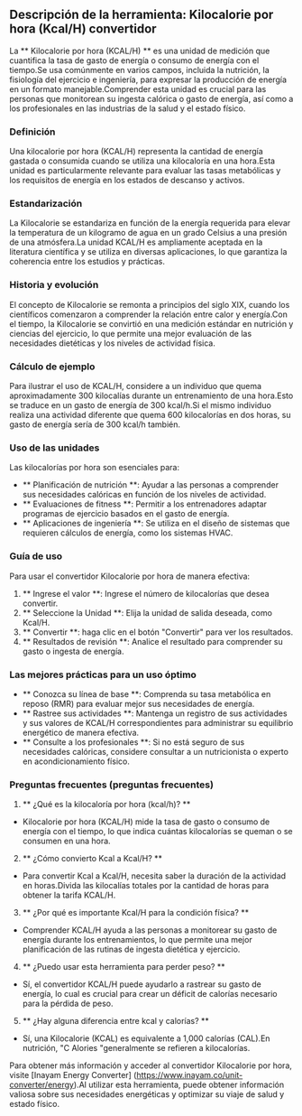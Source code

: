 ## Descripción de la herramienta: Kilocalorie por hora (Kcal/H) convertidor

La ** Kilocalorie por hora (KCAL/H) ** es una unidad de medición que cuantifica la tasa de gasto de energía o consumo de energía con el tiempo.Se usa comúnmente en varios campos, incluida la nutrición, la fisiología del ejercicio e ingeniería, para expresar la producción de energía en un formato manejable.Comprender esta unidad es crucial para las personas que monitorean su ingesta calórica o gasto de energía, así como a los profesionales en las industrias de la salud y el estado físico.

### Definición
Una kilocalorie por hora (KCAL/H) representa la cantidad de energía gastada o consumida cuando se utiliza una kilocaloría en una hora.Esta unidad es particularmente relevante para evaluar las tasas metabólicas y los requisitos de energía en los estados de descanso y activos.

### Estandarización
La Kilocalorie se estandariza en función de la energía requerida para elevar la temperatura de un kilogramo de agua en un grado Celsius a una presión de una atmósfera.La unidad KCAL/H es ampliamente aceptada en la literatura científica y se utiliza en diversas aplicaciones, lo que garantiza la coherencia entre los estudios y prácticas.

### Historia y evolución
El concepto de Kilocalorie se remonta a principios del siglo XIX, cuando los científicos comenzaron a comprender la relación entre calor y energía.Con el tiempo, la Kilocalorie se convirtió en una medición estándar en nutrición y ciencias del ejercicio, lo que permite una mejor evaluación de las necesidades dietéticas y los niveles de actividad física.

### Cálculo de ejemplo
Para ilustrar el uso de KCAL/H, considere a un individuo que quema aproximadamente 300 kilocalías durante un entrenamiento de una hora.Esto se traduce en un gasto de energía de 300 kcal/h.Si el mismo individuo realiza una actividad diferente que quema 600 kilocalorías en dos horas, su gasto de energía sería de 300 kcal/h también.

### Uso de las unidades
Las kilocalorías por hora son esenciales para:
- ** Planificación de nutrición **: Ayudar a las personas a comprender sus necesidades calóricas en función de los niveles de actividad.
- ** Evaluaciones de fitness **: Permitir a los entrenadores adaptar programas de ejercicio basados ​​en el gasto de energía.
- ** Aplicaciones de ingeniería **: Se utiliza en el diseño de sistemas que requieren cálculos de energía, como los sistemas HVAC.

### Guía de uso
Para usar el convertidor Kilocalorie por hora de manera efectiva:
1. ** Ingrese el valor **: Ingrese el número de kilocalorías que desea convertir.
2. ** Seleccione la Unidad **: Elija la unidad de salida deseada, como Kcal/H.
3. ** Convertir **: haga clic en el botón "Convertir" para ver los resultados.
4. ** Resultados de revisión **: Analice el resultado para comprender su gasto o ingesta de energía.

### Las mejores prácticas para un uso óptimo
- ** Conozca su línea de base **: Comprenda su tasa metabólica en reposo (RMR) para evaluar mejor sus necesidades de energía.
- ** Rastree sus actividades **: Mantenga un registro de sus actividades y sus valores de KCAL/H correspondientes para administrar su equilibrio energético de manera efectiva.
- ** Consulte a los profesionales **: Si no está seguro de sus necesidades calóricas, considere consultar a un nutricionista o experto en acondicionamiento físico.

### Preguntas frecuentes (preguntas frecuentes)

1. ** ¿Qué es la kilocaloría por hora (kcal/h)? **
- Kilocalorie por hora (KCAL/H) mide la tasa de gasto o consumo de energía con el tiempo, lo que indica cuántas kilocalorías se queman o se consumen en una hora.

2. ** ¿Cómo convierto Kcal a Kcal/H? **
- Para convertir Kcal a Kcal/H, necesita saber la duración de la actividad en horas.Divida las kilocalías totales por la cantidad de horas para obtener la tarifa KCAL/H.

3. ** ¿Por qué es importante Kcal/H para la condición física? **
- Comprender KCAL/H ayuda a las personas a monitorear su gasto de energía durante los entrenamientos, lo que permite una mejor planificación de las rutinas de ingesta dietética y ejercicio.

4. ** ¿Puedo usar esta herramienta para perder peso? **
- Sí, el convertidor KCAL/H puede ayudarlo a rastrear su gasto de energía, lo cual es crucial para crear un déficit de calorías necesario para la pérdida de peso.

5. ** ¿Hay alguna diferencia entre kcal y calorías? **
- Sí, una Kilocalorie (KCAL) es equivalente a 1,000 calorías (CAL).En nutrición, "C Alories "generalmente se refieren a kilocalorías.

Para obtener más información y acceder al convertidor Kilocalorie por hora, visite [Inayam Energy Converter] (https://www.inayam.co/unit-converter/energy).Al utilizar esta herramienta, puede obtener información valiosa sobre sus necesidades energéticas y optimizar su viaje de salud y estado físico.